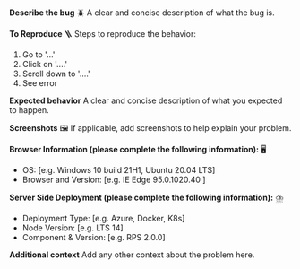 <!--🔅🔅🔅🔅🔅🔅🔅🔅🔅🔅🔅🔅🔅🔅🔅🔅🔅🔅🔅🔅🔅🔅🔅🔅🔅🔅🔅🔅🔅🔅🔅
Hello there! 😄
To expedite issue processing please search open and closed issues before submitting a new one.
Existing issues often contain information about workarounds, resolution, or progress updates.
🔅🔅🔅🔅🔅🔅🔅🔅🔅🔅🔅🔅🔅🔅🔅🔅🔅🔅🔅🔅🔅🔅🔅🔅🔅🔅🔅🔅🔅🔅🔅🔅🔅-->
**Describe the bug** 🪲
A clear and concise description of what the bug is.


**To Reproduce** 🪜
Steps to reproduce the behavior:
1. Go to '...'
2. Click on '....'
3. Scroll down to '....'
4. See error

**Expected behavior**
A clear and concise description of what you expected to happen.

**Screenshots** 🖼️
If applicable, add screenshots to help explain your problem.

**Browser Information (please complete the following information):** 🖥️
 - OS: [e.g. Windows 10 build 21H1, Ubuntu 20.04 LTS]
 - Browser and  Version: [e.g. IE Edge 95.0.1020.40 ]


**Server Side Deployment (please complete the following information):** ⛈️
 - Deployment Type: [e.g. Azure, Docker, K8s]
 - Node Version: [e.g. LTS 14]
 - Component & Version: [e.g. RPS 2.0.0]

**Additional context**
Add any other context about the problem here.
